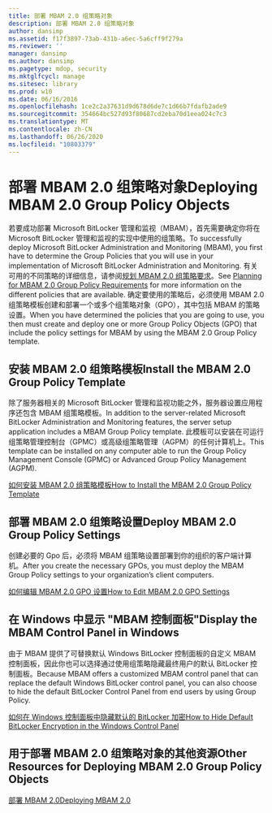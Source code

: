 ```yaml
---
title: 部署 MBAM 2.0 组策略对象
description: 部署 MBAM 2.0 组策略对象
author: dansimp
ms.assetid: f17f3897-73ab-431b-a6ec-5a6cff9f279a
ms.reviewer: ''
manager: dansimp
ms.author: dansimp
ms.pagetype: mdop, security
ms.mktglfcycl: manage
ms.sitesec: library
ms.prod: w10
ms.date: 06/16/2016
ms.openlocfilehash: 1ce2c2a37631d9d678d6de7c1d66b7fdafb2ade9
ms.sourcegitcommit: 354664bc527d93f80687cd2eba70d1eea024c7c3
ms.translationtype: MT
ms.contentlocale: zh-CN
ms.lasthandoff: 06/26/2020
ms.locfileid: "10803379"
---
```

# <span data-ttu-id="ed825-103">部署 MBAM 2.0 组策略对象</span><span class="sxs-lookup"><span data-stu-id="ed825-103">Deploying MBAM 2.0 Group Policy Objects</span></span>


<span data-ttu-id="ed825-104">若要成功部署 Microsoft BitLocker 管理和监视（MBAM），首先需要确定你将在 Microsoft BitLocker 管理和监视的实现中使用的组策略。</span><span class="sxs-lookup"><span data-stu-id="ed825-104">To successfully deploy Microsoft BitLocker Administration and Monitoring (MBAM), you first have to determine the Group Policies that you will use in your implementation of Microsoft BitLocker Administration and Monitoring.</span></span> <span data-ttu-id="ed825-105">有关可用的不同策略的详细信息，请参阅[规划 MBAM 2.0 组策略要求](planning-for-mbam-20-group-policy-requirements-mbam-2.md)。</span><span class="sxs-lookup"><span data-stu-id="ed825-105">See [Planning for MBAM 2.0 Group Policy Requirements](planning-for-mbam-20-group-policy-requirements-mbam-2.md) for more information on the different policies that are available.</span></span> <span data-ttu-id="ed825-106">确定要使用的策略后，必须使用 MBAM 2.0 组策略模板创建和部署一个或多个组策略对象（GPO），其中包括 MBAM 的策略设置。</span><span class="sxs-lookup"><span data-stu-id="ed825-106">When you have determined the policies that you are going to use, you then must create and deploy one or more Group Policy Objects (GPO) that include the policy settings for MBAM by using the MBAM 2.0 Group Policy template.</span></span>

## <span data-ttu-id="ed825-107">安装 MBAM 2.0 组策略模板</span><span class="sxs-lookup"><span data-stu-id="ed825-107">Install the MBAM 2.0 Group Policy Template</span></span>


<span data-ttu-id="ed825-108">除了服务器相关的 Microsoft BitLocker 管理和监视功能之外，服务器设置应用程序还包含 MBAM 组策略模板。</span><span class="sxs-lookup"><span data-stu-id="ed825-108">In addition to the server-related Microsoft BitLocker Administration and Monitoring features, the server setup application includes a MBAM Group Policy template.</span></span> <span data-ttu-id="ed825-109">此模板可以安装在可运行组策略管理控制台（GPMC）或高级组策略管理（AGPM）的任何计算机上。</span><span class="sxs-lookup"><span data-stu-id="ed825-109">This template can be installed on any computer able to run the Group Policy Management Console (GPMC) or Advanced Group Policy Management (AGPM).</span></span>

[<span data-ttu-id="ed825-110">如何安装 MBAM 2.0 组策略模板</span><span class="sxs-lookup"><span data-stu-id="ed825-110">How to Install the MBAM 2.0 Group Policy Template</span></span>](how-to-install-the-mbam-20-group-policy-template-mbam-2.md)

## <span data-ttu-id="ed825-111">部署 MBAM 2.0 组策略设置</span><span class="sxs-lookup"><span data-stu-id="ed825-111">Deploy MBAM 2.0 Group Policy Settings</span></span>


<span data-ttu-id="ed825-112">创建必要的 Gpo 后，必须将 MBAM 组策略设置部署到你的组织的客户端计算机。</span><span class="sxs-lookup"><span data-stu-id="ed825-112">After you create the necessary GPOs, you must deploy the MBAM Group Policy settings to your organization’s client computers.</span></span>

[<span data-ttu-id="ed825-113">如何编辑 MBAM 2.0 GPO 设置</span><span class="sxs-lookup"><span data-stu-id="ed825-113">How to Edit MBAM 2.0 GPO Settings</span></span>](how-to-edit-mbam-20-gpo-settings-mbam-2.md)

## <span data-ttu-id="ed825-114">在 Windows 中显示 "MBAM 控制面板"</span><span class="sxs-lookup"><span data-stu-id="ed825-114">Display the MBAM Control Panel in Windows</span></span>


<span data-ttu-id="ed825-115">由于 MBAM 提供了可替换默认 Windows BitLocker 控制面板的自定义 MBAM 控制面板，因此你也可以选择通过使用组策略隐藏最终用户的默认 BitLocker 控制面板。</span><span class="sxs-lookup"><span data-stu-id="ed825-115">Because MBAM offers a customized MBAM control panel that can replace the default Windows BitLocker control panel, you can also choose to hide the default BitLocker Control Panel from end users by using Group Policy.</span></span>

[<span data-ttu-id="ed825-116">如何在 Windows 控制面板中隐藏默认的 BitLocker 加密</span><span class="sxs-lookup"><span data-stu-id="ed825-116">How to Hide Default BitLocker Encryption in the Windows Control Panel</span></span>](how-to-hide-default-bitlocker-encryption-in-the-windows-control-panel-mbam-2.md)

## <span data-ttu-id="ed825-117">用于部署 MBAM 2.0 组策略对象的其他资源</span><span class="sxs-lookup"><span data-stu-id="ed825-117">Other Resources for Deploying MBAM 2.0 Group Policy Objects</span></span>


[<span data-ttu-id="ed825-118">部署 MBAM 2.0</span><span class="sxs-lookup"><span data-stu-id="ed825-118">Deploying MBAM 2.0</span></span>](deploying-mbam-20-mbam-2.md)

 

 





